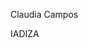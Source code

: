  <div class="media">
  <div class="media-content">
      <p class="title is-4">Claudia Campos</p>
      <p class="subtitle is-6">IADIZA</p>
  </div>
</div>

